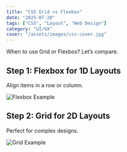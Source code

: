 ```yaml
---
title: "CSS Grid vs Flexbox"
date: "2025-07-28"
tags: ["CSS", "Layout", "Web Design"]
category: "UI/UX"
cover: "/assets/images/css-cover.jpg"
---
```


When to use Grid or Flexbox? Let’s compare.

## Step 1: Flexbox for 1D Layouts
Align items in a row or column.

![Flexbox Example](/assets/images/flexbox.jpg)

## Step 2: Grid for 2D Layouts
Perfect for complex designs.

![Grid Example](/assets/images/grid.jpg)